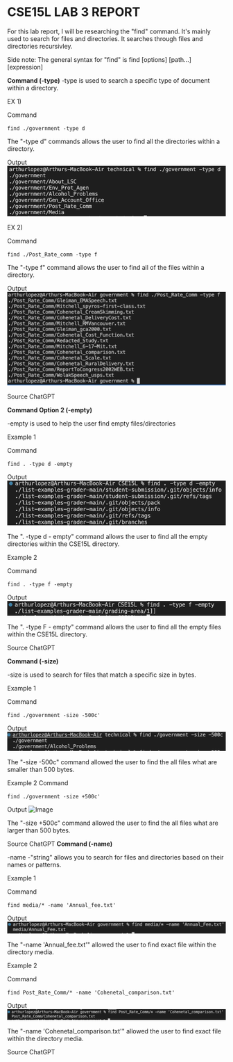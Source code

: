 # CSE15L LAB 3 REPORT 

For this lab report, I will be researching the "find" command. It's mainly
used to search for files and directories. It searches through files and directories recursivley.

Side note: The general syntax for "find" is
find [options] [path...] [expression]

**Command (-type)**
-type is used to search a specific type of document within a directory. 

EX 1) 

Command
``` 
find ./government -type d
 ``` 

The "-type d" commands allows the user to find all the directories within a directory. 

Output
![Image](typeDlab3.png)

EX 2) 

Command
``` 
find ./Post_Rate_comm -type f
 ``` 

The "-type f" command allows the user to find all of the files within a directory. 

Output
![Image](typeFlab3.png)

Source
ChatGPT

**Command Option 2 (-empty)**

-empty is used to help the user find empty files/directories

Example 1 

Command
``` 
find . -type d -empty

 ```
 Output
![Image](emptyDLab3.png)
 
The ". -type d - empty" command allows the user to find all the empty directories within the CSE15L directory. 



Example 2


Command
``` 
find . -type f -empty

 ```
 Output
![Image](emptyFLab3.png)

The ". -type F - empty" command allows the user to find all the empty files within the CSE15L directory. 

Source
ChatGPT

**Command (-size)**

-size is used to search for files that match a specific size in bytes.

Example 1 

Command
``` 
find ./government -size -500c'

 ``` 

Output
![Image](size--lab3.png)

The "-size -500c" command allowed the user to find the all files what are smaller than 500 bytes. 

Example 2
Command
``` 
find ./government -size +500c'

 ``` 

Output
![Image](size++lab3.png)

The "-size +500c" command allowed the user to find the all files what are larger than 500 bytes. 

Source
ChatGPT
**Command (-name)**

-name -"string"  allows you to search for files and directories based on their names or patterns. 

Example 1 

Command
``` 
find media/* -name 'Annual_fee.txt'

 ``` 
Output
![Image](specNamelab3.png)

The "-name 'Annual_fee.txt'" allowed the user to find exact file within the directory media.


Example 2

Command
``` 
find Post_Rate_Comm/* -name 'Cohenetal_comparison.txt'

 ``` 
Output
![Image](nameComLab3.png)

The "-name 'Cohenetal_comparison.txt'" allowed the user to find exact file within the directory media.

Source
ChatGPT
